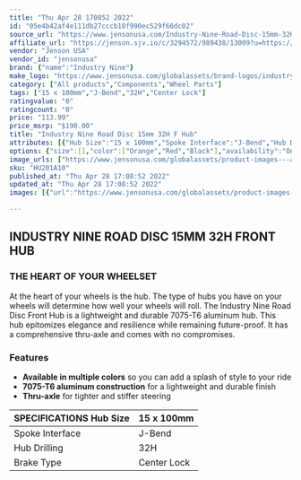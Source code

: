```yaml
---
title: "Thu Apr 28 170852 2022"
id: "05e4b42af4e111db27cccb10f990ec529f66dc02"
source_url: "https://www.jensonusa.com/Industry-Nine-Road-Disc-15mm-32H-F-Hub"
affiliate_url: "https://jenson.sjv.io/c/3294572/989438/13009?u=https://www.jensonusa.com/Industry-Nine-Road-Disc-15mm-32H-F-Hub"
vendor: "Jenson USA"
vendor_id: "jensonusa"
brand: {"name":"Industry Nine"}
make_logo: "https://www.jensonusa.com/globalassets/brand-logos/industry-nine2.jpg"
category: ["All products","Components","Wheel Parts"]
tags: ["15 x 100mm","J-Bend","32H","Center Lock"]
ratingvalue: "0"
ratingcount: "0"
price: "113.99"
price_msrp: "$190.00"
title: "Industry Nine Road Disc 15mm 32H F Hub"
attributes: [{"Hub Size":"15 x 100mm","Spoke Interface":"J-Bend","Hub Drilling":"32H","Brake Type":"Center Lock"}]
options: {"size":[],"color":["Orange","Red","Black"],"availability":"Only 1 Left"}
image_urls: ["https://www.jensonusa.com/globalassets/product-images---all-assets/industry-nine/hu201a10-orange.jpg"]
sku: "HU201A10"
published_at: "Thu Apr 28 17:08:52 2022"
updated_at: "Thu Apr 28 17:08:52 2022"
images: [{"url":"https://www.jensonusa.com/globalassets/product-images---all-assets/industry-nine/hu201a10-orange.jpg","path":"full/e5e0b3377aa8f8d9295f7b8fef687c5cc02de9e4.jpg","checksum":"5103d054991277e8de5c212f9b21af13","status":"downloaded"}]

---
```

## INDUSTRY NINE ROAD DISC 15MM 32H FRONT HUB

### THE HEART OF YOUR WHEELSET

At the heart of your wheels is the hub. The type of hubs you have on your
wheels will determine how well your wheels will roll. The Industry Nine Road
Disc Front Hub is a lightweight and durable 7075-T6 aluminum hub. This hub
epitomizes elegance and resilience while remaining future-proof. It has a
comprehensive thru-axle and comes with no compromises.

### Features

  * **Available in multiple colors** so you can add a splash of style to your ride
  * **7075-T6 aluminum construction** for a lightweight and durable finish
  * **Thru-axle** for tighter and stiffer steering

SPECIFICATIONS Hub Size | 15 x 100mm  
---|---  
Spoke Interface | J-Bend  
Hub Drilling | 32H  
Brake Type | Center Lock

